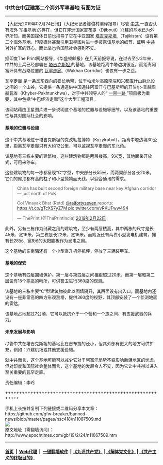 ### 中共在中亚建第二个海外军事基地 有图为证
------------------------

<p>
 【大纪元2019年02月24日讯】（大纪元记者陈俊村编译报导）尽管
 <a href="http://www.epochtimes.com/gb/tag/%E4%B8%AD%E5%85%B1.html">
  中共
 </a>
 一直否认有海外
 <a href="http://www.epochtimes.com/gb/tag/%E5%86%9B%E4%BA%8B%E5%9F%BA%E5%9C%B0.html">
  军事基地
 </a>
 的存在，但它在非洲国家吉布提（Djibouti）兴建的基地已为外界所知，而美国媒体日前也报导了它在中亚国家
 <a href="http://www.epochtimes.com/gb/tag/%E5%A1%94%E5%90%89%E5%85%8B%E6%96%AF%E5%9D%A6.html">
  塔吉克斯坦
 </a>
 （Tajikistan）设有第二个海外基地，印度媒体甚至引用卫星图片进一步披露该基地的细节，证明
 <a href="http://www.epochtimes.com/gb/tag/%E4%B8%AD%E5%85%B1.html">
  中共
 </a>
 对外扩军的野心，而此举也令国际社会感到不安。
</p>
<p>
 据印度The Print网站报导，《华盛顿邮报》在几天前报导说，在过去至少3年来，中共的士兵已经部署在
 <a href="http://www.epochtimes.com/gb/tag/%E5%A1%94%E5%90%89%E5%85%8B%E6%96%AF%E5%9D%A6.html">
  塔吉克斯坦
 </a>
 的基地，该基地距离中塔边境很近，而距离阿富汗具有战略位置的
 <a href="http://www.epochtimes.com/gb/tag/%E7%93%A6%E7%BD%95%E8%B5%B0%E5%BB%8A.html">
  瓦罕走廊
 </a>
 （Wakhan Corridor）也仅有一步之遥。
</p>
<p>
 <a href="http://www.epochtimes.com/gb/tag/%E7%93%A6%E7%BD%95%E8%B5%B0%E5%BB%8A.html">
  瓦罕走廊
 </a>
 是一条呈东西向的狭长地带，位于帕米尔高原南端和兴都库什山脉北段之间的一个山谷，它提供一条通道供中国通往阿富汗与巴基斯坦的开伯尔-普赫图赫瓦省（Khyber-Pakhtunkhwa），对于中共领导人的“
 <a href="http://www.epochtimes.com/gb/tag/%E4%B8%80%E5%B8%A6%E4%B8%80%E8%B7%AF.html">
  一带一路
 </a>
 ”项目极为重要，其中包括“中巴经济走廊”这个大型工程项目。
</p>
<p>
 该网站藉由卫星图片进一步说明这个基地的位置与设施等细节，以及该基地的重要性与其对国际社会的影响。
</p>
<h4>
 基地的位置与设施
</h4>
<p>
 这个中共基地位于塔吉克斯坦的克孜勒拉博特（Kyzylrabot），距离中塔边境30公里，距离瓦罕走廊只有大约12公里，可以监视瓦罕走廊的东北角。
</p>
<p>
 该基地有三栋主要的建筑物，这些建筑物都是两层楼高、9米宽，其地面采开放式，可用来停车。
</p>
<p>
 这些建筑物的每一栋都呈现“C”字型，中央部分长55米，而两翼部分各长20米。它们的屋顶都有高的柱子和小型抛物面天线，以迎合通讯的需求。
</p>
<blockquote class="twitter-tweet" data-lang="zh-tw">
 <p dir="ltr" lang="en">
  China has built second foreign military base near key Afghan corridor — just north of PoK
 </p>
 <p>
  Col Vinayak Bhat (Retd)
  <a href="https://twitter.com/rajfortyseven?ref_src=twsrc%5Etfw">
   @rajfortyseven
  </a>
  reports:
  <a href="https://t.co/gTcXS7yZ7M">
   https://t.co/gTcXS7yZ7M
  </a>
  <a href="https://t.co/vRKUFww494">
   pic.twitter.com/vRKUFww494
  </a>
 </p>
 <p>
  — ThePrint (@ThePrintIndia)
  <a href="https://twitter.com/ThePrintIndia/status/1098784443131666433?ref_src=twsrc%5Etfw">
   2019年2月22日
  </a>
 </p>
</blockquote>
<p>
 <p>
  此外，另有三栋作为储藏之用的建筑物，至少有两层楼高，其中两栋的尺寸是长45米、宽16米，第三栋是长22米、宽16米。而附近还有两栋小型发电机建筑，拥有长28米、宽8米的太阳能板作为发电之用。
 </p>
 <p>
  这个基地的东南隅还有一个小型直升机停机坪，停放了三辆装甲车。
 </p>
 <h4>
  基地的保安
 </h4>
 <p>
  这个基地有四层围墙保护。第一层与第四层之间相距超过20米，而第一层和第二层设有15个拱高的哨所，可供警卫进行360度的观测。
 </p>
 <p>
  该基地的三栋主要“C”型建筑物彼此以围墙隔开，其西面设有出入口。而基地内还设有一座非常高的四方形观测塔，提供360度的视野，其顶部安装了一个侦测地面的雷达。
 </p>
 <p>
  该基地占地超过7公顷，它可以抵抗介于一个营和一个旅之间、有支援武器的兵力。
 </p>
 <h4>
  未来发展与影响
 </h4>
 <p>
  尽管中共在塔吉克斯坦的基地比在吉布提的还小，但其外部有更大的地方可供扩充，例如：兴建机场或其他支援设施。
 </p>
 <p>
  就中共而言，这个基地可能可以减少它对于阿富汗局势不稳影响新疆地区的忧虑，但对印度和国际社会整体而言，这个基地的发展令人不安，因为它让中共得以进入至关重要的瓦罕走廊。
 </p>
 <p>
  责任编辑：李玲
 </p>
</p>
+++++++++++++++++++++++++++++++++++++++++++++++++++++++++++<br/><br/>
手机上长按并复制下列链接或二维码分享本文章：<br/>
https://github.com/gfw-breaker/banned-news/blob/master/pages/nsc418/n11067509.md <br/>
<a href='https://github.com/gfw-breaker/banned-news/blob/master/pages/nsc418/n11067509.md'><img src='https://github.com/gfw-breaker/banned-news/blob/master/pages/nsc418/n11067509.md.png'/></a> <br/>
原文地址（需翻墙访问）：http://www.epochtimes.com/gb/19/2/24/n11067509.htm


------------------------
#### [首页](https://github.com/gfw-breaker/banned-news/blob/master/README.md) &nbsp;|&nbsp; [Web代理](https://github.com/labour-camp/helloworld) &nbsp;|&nbsp; [一键翻墙软件](https://github.com/gfw-breaker/nogfw/blob/master/README.md) &nbsp;| [《九评共产党》](https://github.com/gfw-breaker/9ping.md/blob/master/README.md#九评之一评共产党是什么) | [《解体党文化》](https://github.com/gfw-breaker/jtdwh.md/blob/master/README.md) | [《共产主义的终极目的》](https://github.com/gfw-breaker/gczydzjmd.md/blob/master/README.md)

